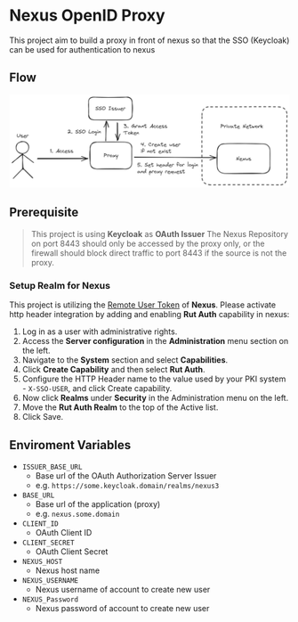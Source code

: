 # Nexus OpenID Proxy

This project aim to build a proxy in front of nexus so that the SSO (Keycloak) can be used for authentication to nexus

## Flow

![](./flow.png)

## Prerequisite

> This project is using **Keycloak** as **OAuth Issuer**
> The Nexus Repository on port 8443 should only be accessed by the proxy only, or the firewall should block direct traffic to port 8443 if the source is not the proxy.

### Setup Realm for Nexus

This project is utilizing the [Remote User Token](https://help.sonatype.com/en/authentication-via-remote-user-token.html) of **Nexus**. Please activate http header integration by adding and enabling **Rut Auth** capability in nexus:

1. Log in as a user with administrative rights.
2. Access the **Server configuration** in the **Administration** menu section on the left.
3. Navigate to the **System** section and select **Capabilities**.
4. Click **Create Capability** and then select **Rut Auth**.
5. Configure the HTTP Header name to the value used by your PKI system - `X-SSO-USER`, and click Create capability.
6. Now click **Realms** under **Security** in the Administration menu on the left.
7. Move the **Rut Auth Realm** to the top of the Active list.
8. Click Save.

## Enviroment Variables

- `ISSUER_BASE_URL`
  - Base url of the OAuth Authorization Server Issuer
  - e.g. `https://some.keycloak.domain/realms/nexus3`
- `BASE_URL`
  - Base url of the application (proxy)
  - e.g. `nexus.some.domain`
- `CLIENT_ID`
  - OAuth Client ID
- `CLIENT_SECRET`
  - OAuth Client Secret
- `NEXUS_HOST`
  - Nexus host name
- `NEXUS_USERNAME`
  - Nexus username of account to create new user
- `NEXUS_Password`
  - Nexus password of account to create new user
